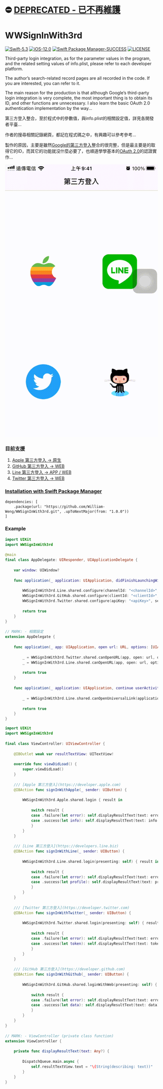 # :no_entry: [DEPRECATED - 已不再維護](https://github.com/William-Weng/WWSignInWith3rd)

# WWSignInWith3rd
[![Swift-5.3](https://img.shields.io/badge/Swift-5.3-orange.svg?style=flat)](https://developer.apple.com/swift/) [![iOS-12.0](https://img.shields.io/badge/iOS-12.0-pink.svg?style=flat)](https://developer.apple.com/swift/) [![Swift Package Manager-SUCCESS](https://img.shields.io/badge/Swift_Package_Manager-SUCCESS-blue.svg?style=flat)](https://developer.apple.com/swift/) [![LICENSE](https://img.shields.io/badge/LICENSE-MIT-yellow.svg?style=flat)](https://developer.apple.com/swift/)

Third-party login integration, as for the parameter values in the program, and the related setting values of info.plist, please refer to each developer platform.

The author’s search-related record pages are all recorded in the code. If you are interested, you can refer to it.

The main reason for the production is that although Google’s third-party login integration is very complete, the most important thing is to obtain its ID, and other functions are unnecessary. I also learn the basic OAuth 2.0 authentication implementation by the way...

第三方登入整合，至於程式中的參數值，與info.plist的相關設定值，詳見各開發者平臺…

作者的搜尋相關記錄網頁，都記在程式碼之中，有興趣可以參考參考…

製作的原因，主要是雖然[Google的第三方登入](https://medium.com/彼得潘的-swift-ios-app-開發問題解答集/利用-firebase-實現-ios-app-的登入功能-cf1795ccec00)整合的很完整，但是最主要是的取得它的ID，而其它的功能就沒什麼必要了，也順道學學基本的[OAuth 2.0](https://medium.com/麥克的半路出家筆記/筆記-認識-oauth-2-0-一次了解各角色-各類型流程的差異-c42da83a6015)的認證實作…

![](./Example.gif)

### 目前支援
1. [Apple 第三方登入 -> 原生](https://developer.apple.com)
1. [GitHub 第三方登入 -> WEB](https://developer.github.com)
1. [Line 第三方登入 -> APP / WEB](https://developers.line.biz)
1. [Twitter 第三方登入 -> WEB](https://developer.twitter.com)

### [Installation with Swift Package Manager](https://medium.com/彼得潘的-swift-ios-app-開發問題解答集/使用-spm-安裝第三方套件-xcode-11-新功能-2c4ffcf85b4b)
```
dependencies: [
    .package(url: "https://github.com/William-Weng/WWSignInWith3rd.git", .upToNextMajor(from: "1.0.0"))
]
```

### Example
```swift
import UIKit
import WWSignInWith3rd

@main
final class AppDelegate: UIResponder, UIApplicationDelegate {

    var window: UIWindow?
    
    func application(_ application: UIApplication, didFinishLaunchingWithOptions launchOptions: [UIApplication.LaunchOptionsKey: Any]?) -> Bool {
        
        WWSignInWith3rd.Line.shared.configure(channelId: "<channelId>", channelSecret: "<channelSecret>", universalLinkURL: "<universalLinkURL>")
        WWSignInWith3rd.GitHub.shared.configure(clientId: "<clientId>", secret: "<secret>", callbackURL: "<callbackURL>", scope: "<scope>")
        WWSignInWith3rd.Twitter.shared.configure(apiKey: "<apiKey>", secret: "<secret>", accessToken: "<accessToken>", accessTokenSecret: "<accessTokenSecret>")

        return true
    }
}

// MARK: - 相關設定
extension AppDelegate {
    
    func application(_ app: UIApplication, open url: URL, options: [UIApplication.OpenURLOptionsKey: Any] = [:]) -> Bool {

        _ = WWSignInWith3rd.Twitter.shared.canOpenURL(app, open: url, options: options)
        _ = WWSignInWith3rd.Line.shared.canOpenURL(app, open: url, options: options)

        return true
    }
    
    func application(_ application: UIApplication, continue userActivity: NSUserActivity, restorationHandler: @escaping ([UIUserActivityRestoring]?) -> Void) -> Bool {
                
        _ = WWSignInWith3rd.Line.shared.canOpenUniversalLink(application, continue: userActivity, restorationHandler: restorationHandler)

        return true
    }
}
```
```swift
import UIKit
import WWSignInWith3rd

final class ViewController: UIViewController {

    @IBOutlet weak var resultTextView: UITextView!
    
    override func viewDidLoad() {
        super.viewDidLoad()
    }
    
    /// [Apple 第三方登入](https://developer.apple.com)
    @IBAction func signInWithApple(_ sender: UIButton) {
        
        WWSignInWith3rd.Apple.shared.login { result in
            
            switch result {
            case .failure(let error): self.displayResultText(text: error)
            case .success(let info): self.displayResultText(text: info.credential?.email)
            }
        }
    }
    
    /// [Line 第三方登入](https://developers.line.biz)
    @IBAction func signInWithLine(_ sender: UIButton) {
        
        WWSignInWith3rd.Line.shared.login(presenting: self) { result in
            
            switch result {
            case .failure(let error): self.displayResultText(text: error)
            case .success(let profile): self.displayResultText(text: profile?.displayName)
            }
        }
    }

    /// [Twitter 第三方登入](https://developer.twitter.com)
    @IBAction func signInWithTwitter(_ sender: UIButton) {
        
        WWSignInWith3rd.Twitter.shared.login(presenting: self) { result in
            
            switch result {
            case .failure(let error): self.displayResultText(text: error)
            case .success(let token): self.displayResultText(text: token)
            }
        }
    }

    /// [GitHub 第三方登入](https://developer.github.com)
    @IBAction func signInWithGithub(_ sender: UIButton) {
                
        WWSignInWith3rd.GitHub.shared.loginWithWeb(presenting: self) { result in
            
            switch result {
            case .failure(let error): self.displayResultText(text: error)
            case .success(let data): self.displayResultText(text: data)
            }
        }
    }
}

// MARK: - ViewController (private class function)
extension ViewController {
    
    private func displayResultText(text: Any?) {
        
        DispatchQueue.main.async {
            self.resultTextView.text = "\(String(describing: text))"
        }
    }
}
```
